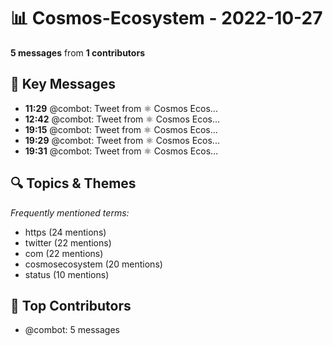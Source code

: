 # 📊 Cosmos-Ecosystem - 2022-10-27
**5 messages** from **1 contributors**

## 💬 Key Messages
- **11:29** @combot: [‌‌‌‌‎⁠](https://twitter.com/CosmosEcosystem/status/1585594437777752064)Tweet from ⚛️ Cosmos Ecos...
- **12:42** @combot: [‌‌‌‌‎⁠](https://twitter.com/CosmosEcosystem/status/1585612903473827842)Tweet from ⚛️ Cosmos Ecos...
- **19:15** @combot: [‌‌‌‌‎⁠](https://twitter.com/CosmosEcosystem/status/1585711895436066816)Tweet from ⚛️ Cosmos Ecos...
- **19:29** @combot: [‌‌‌‌‎⁠](https://twitter.com/CosmosEcosystem/status/1585715403690455044)Tweet from ⚛️ Cosmos Ecos...
- **19:31** @combot: [‌‌‌‌‎⁠](https://twitter.com/CosmosEcosystem/status/1585715784906522625)Tweet from ⚛️ Cosmos Ecos...

## 🔍 Topics & Themes
*Frequently mentioned terms:*
- https (24 mentions)
- twitter (22 mentions)
- com (22 mentions)
- cosmosecosystem (20 mentions)
- status (10 mentions)

## 👥 Top Contributors
- @combot: 5 messages